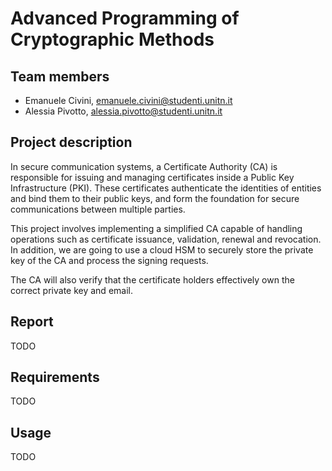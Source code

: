 # Advanced Programming of Cryptographic Methods

## Team members
- Emanuele Civini, emanuele.civini@studenti.unitn.it
- Alessia Pivotto, alessia.pivotto@studenti.unitn.it

## Project description
In secure communication systems, a Certificate Authority (CA) is responsible for issuing and managing certificates inside a Public Key Infrastructure (PKI). These certificates authenticate the identities of entities and bind them to their public keys, and form the foundation for secure communications between multiple parties.

This project involves implementing a simplified CA capable of handling operations such as certificate issuance, validation, renewal and revocation. In addition, we are going to use a cloud HSM to securely store the private key of the CA and process the signing requests. 

The CA will also verify that the certificate holders effectively own the correct private key and email.

## Report
TODO

## Requirements
TODO

## Usage
TODO